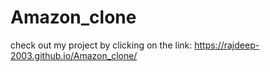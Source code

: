 # Amazon_clone
check out my project by clicking on the link:
https://rajdeep-2003.github.io/Amazon_clone/
